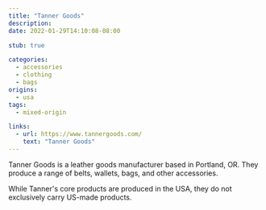 ```yaml
---
title: "Tanner Goods"
description:
date: 2022-01-29T14:10:08-08:00

stub: true

categories:
  - accessories
  - clothing
  - bags
origins:
  - usa
tags:
  - mixed-origin

links:
  - url: https://www.tannergoods.com/
    text: "Tanner Goods"
---
```


Tanner Goods is a leather goods manufacturer based in Portland, OR. They produce
a range of belts, wallets, bags, and other accessories.

While Tanner's core products are produced in the USA, they do not exclusively
carry US-made products.

